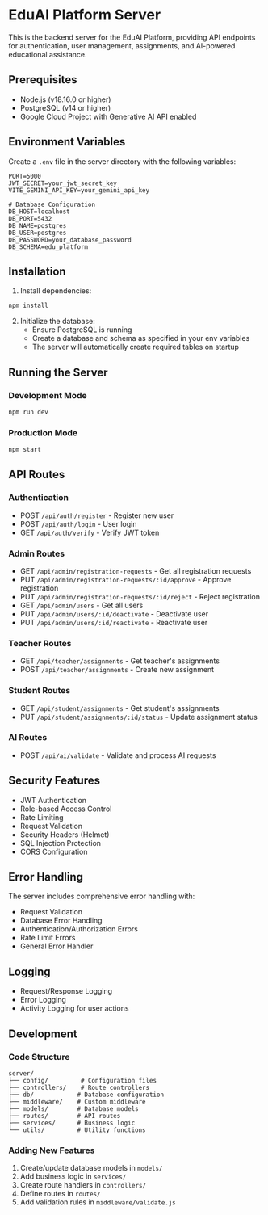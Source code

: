 # EduAI Platform Server

This is the backend server for the EduAI Platform, providing API endpoints for authentication, user management, assignments, and AI-powered educational assistance.

## Prerequisites

- Node.js (v18.16.0 or higher)
- PostgreSQL (v14 or higher)
- Google Cloud Project with Generative AI API enabled

## Environment Variables

Create a `.env` file in the server directory with the following variables:

```env
PORT=5000
JWT_SECRET=your_jwt_secret_key
VITE_GEMINI_API_KEY=your_gemini_api_key

# Database Configuration
DB_HOST=localhost
DB_PORT=5432
DB_NAME=postgres
DB_USER=postgres
DB_PASSWORD=your_database_password
DB_SCHEMA=edu_platform
```

## Installation

1. Install dependencies:
```bash
npm install
```

2. Initialize the database:
   - Ensure PostgreSQL is running
   - Create a database and schema as specified in your env variables
   - The server will automatically create required tables on startup

## Running the Server

### Development Mode
```bash
npm run dev
```

### Production Mode
```bash
npm start
```

## API Routes

### Authentication
- POST `/api/auth/register` - Register new user
- POST `/api/auth/login` - User login
- GET `/api/auth/verify` - Verify JWT token

### Admin Routes
- GET `/api/admin/registration-requests` - Get all registration requests
- PUT `/api/admin/registration-requests/:id/approve` - Approve registration
- PUT `/api/admin/registration-requests/:id/reject` - Reject registration
- GET `/api/admin/users` - Get all users
- PUT `/api/admin/users/:id/deactivate` - Deactivate user
- PUT `/api/admin/users/:id/reactivate` - Reactivate user

### Teacher Routes
- GET `/api/teacher/assignments` - Get teacher's assignments
- POST `/api/teacher/assignments` - Create new assignment

### Student Routes
- GET `/api/student/assignments` - Get student's assignments
- PUT `/api/student/assignments/:id/status` - Update assignment status

### AI Routes
- POST `/api/ai/validate` - Validate and process AI requests

## Security Features

- JWT Authentication
- Role-based Access Control
- Rate Limiting
- Request Validation
- Security Headers (Helmet)
- SQL Injection Protection
- CORS Configuration

## Error Handling

The server includes comprehensive error handling with:
- Request Validation
- Database Error Handling
- Authentication/Authorization Errors
- Rate Limit Errors
- General Error Handler

## Logging

- Request/Response Logging
- Error Logging
- Activity Logging for user actions

## Development

### Code Structure
```
server/
├── config/         # Configuration files
├── controllers/    # Route controllers
├── db/            # Database configuration
├── middleware/    # Custom middleware
├── models/        # Database models
├── routes/        # API routes
├── services/      # Business logic
└── utils/         # Utility functions
```

### Adding New Features
1. Create/update database models in `models/`
2. Add business logic in `services/`
3. Create route handlers in `controllers/`
4. Define routes in `routes/`
5. Add validation rules in `middleware/validate.js`